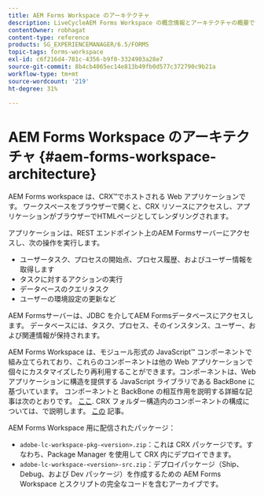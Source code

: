 ```yaml
---
title: AEM Forms Workspace のアーキテクチャ
description: LiveCycleAEM Forms Workspace の概念情報とアーキテクチャの概要です。
contentOwner: robhagat
content-type: reference
products: SG_EXPERIENCEMANAGER/6.5/FORMS
topic-tags: forms-workspace
exl-id: c6f216d4-781c-4356-b9f0-3324903a28e7
source-git-commit: 8b4cb4065ec14e813b49fb0d577c372790c9b21a
workflow-type: tm+mt
source-wordcount: '219'
ht-degree: 31%

---
```


# AEM Forms Workspace のアーキテクチャ {#aem-forms-workspace-architecture}

AEM Forms workspace は、CRX™でホストされる Web アプリケーションです。 ワークスペースをブラウザーで開くと、CRX リソースにアクセスし、アプリケーションがブラウザーでHTMLページとしてレンダリングされます。

アプリケーションは、REST エンドポイント上のAEM Formsサーバーにアクセスし、次の操作を実行します。

* ユーザータスク、プロセスの開始点、プロセス履歴、およびユーザー情報を取得します
* タスクに対するアクションの実行
* データベースのクエリタスク
* ユーザーの環境設定の更新など

AEM Formsサーバーは、JDBC を介してAEM Formsデータベースにアクセスします。 データベースには、タスク、プロセス、そのインスタンス、ユーザー、および関連情報が保持されます。

AEM Forms Workspace は、モジュール形式の JavaScript™ コンポーネントで組み立てられており、これらのコンポーネントは他の Web アプリケーションで個々にカスタマイズしたり再利用することができます。コンポーネントは、Web アプリケーションに構造を提供する JavaScript ライブラリである BackBone に基づいています。 コンポーネントと BackBone の相互作用を説明する詳細な記事は次のとおりです。 [ここ](/help/forms/using/backbone-interaction.md). CRX フォルダー構造内のコンポーネントの構成については、で説明します。 [この](/help/forms/using/folder-structure.md) 記事。

AEM Forms Workspace 用に配信されたパッケージ：

* `adobe-lc-workspace-pkg-<version>.zip`：これは CRX パッケージです。すなわち、Package Manager を使用して CRX 内にデプロイできます。
* `adobe-lc-workspace-<version>-src.zip`：デプロイパッケージ（Ship、Debug、および Dev パッケージ）を作成するための AEM Forms Workspace とスクリプトの完全なコードを含むアーカイブです。
